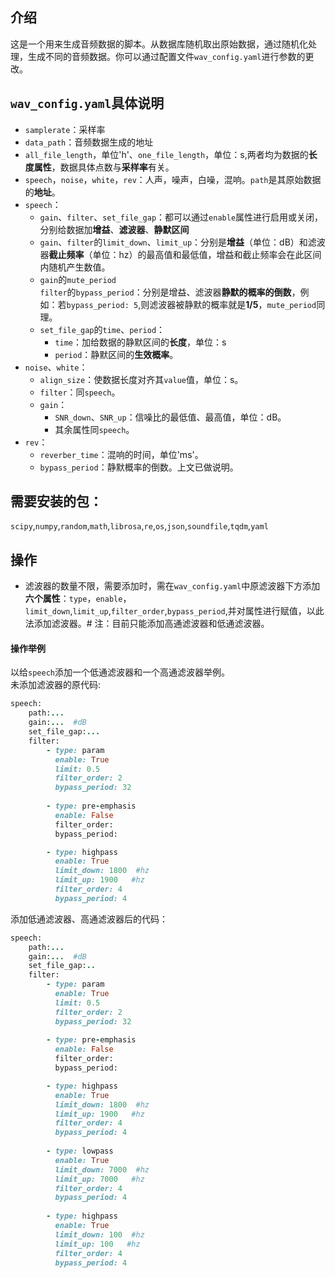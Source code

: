 

## 介绍
这是一个用来生成音频数据的脚本。从数据库随机取出原始数据，通过随机化处理，生成不同的音频数据。你可以通过配置文件`wav_config.yaml`进行参数的更改。
## `wav_config.yaml`具体说明
* `samplerate`：采样率
* `data_path`：音频数据生成的地址
* `all_file_length`，单位'h'、`one_file_length`，单位：s,两者均为数据的**长度属性**，数据具体点数与**采样率**有关。
* `speech`，`noise`，`white`，`rev`：人声，噪声，白噪，混响。`path`是其原始数据的**地址**。
* `speech`：
  * `gain`、`filter`、`set_file_gap`：都可以通过`enable`属性进行启用或关闭，分别给数据加**增益**、**滤波器**、**静默区间**
  * `gain`、`filter`的`limit_down`、`limit_up`：分别是**增益**（单位：dB）和滤波器**截止频率**（单位：hz）的最高值和最低值，增益和截止频率会在此区间内随机产生数值。
  * `gain`的`mute_period`<br>
    `filter`的`bypass_period`：分别是增益、滤波器**静默的概率的倒数**，例如：若`bypass_period: 5`,则滤波器被静默的概率就是**1/5**，`mute_period`同理。
  * `set_file_gap`的`time`、`period`：
    * `time`：加给数据的静默区间的**长度**，单位：s
    * `period`：静默区间的**生效概率**。
* `noise`、`white`：
  * `align_size`：使数据长度对齐其`value`值，单位：s。
  * `filter`：同`speech`。
  * `gain`：
    * `SNR_down`、`SNR_up`：信噪比的最低值、最高值，单位：dB。
    * 其余属性同`speech`。
* `rev`：
  * `reverber_time`：混响的时间，单位'ms'。
  * `bypass_period`：静默概率的倒数。上文已做说明。
  
## 需要安装的包：
`scipy`,`numpy`,`random`,`math`,`librosa`,`re`,`os`,`json`,`soundfile`,`tqdm`,`yaml`

## 操作
* 滤波器的数量不限，需要添加时，需在`wav_config.yaml`中原滤波器下方添加**六个属性**：`type`，`enable`，`limit_down`,`limit_up`,`filter_order`,`bypass_period`,并对属性进行赋值，以此法添加滤波器。# 注：目前只能添加高通滤波器和低通滤波器。
#### 操作举例
以给`speech`添加一个低通滤波器和一个高通滤波器举例。<br>
未添加滤波器的原代码:
```ruby  
speech:
    path:...
    gain:...  #dB
    set_file_gap:...
    filter:
        - type: param
          enable: True
          limit: 0.5
          filter_order: 2
          bypass_period: 32
          
        - type: pre-emphasis
          enable: False
          filter_order:
          bypass_period:

        - type: highpass
          enable: True
          limit_down: 1800  #hz
          limit_up: 1900   #hz
          filter_order: 4
          bypass_period: 4
```  
添加低通滤波器、高通滤波器后的代码：
```ruby  
speech:
    path:...
    gain:...  #dB
    set_file_gap:..
    filter:
        - type: param
          enable: True
          limit: 0.5
          filter_order: 2
          bypass_period: 32
          
        - type: pre-emphasis
          enable: False
          filter_order:
          bypass_period:

        - type: highpass
          enable: True
          limit_down: 1800  #hz
          limit_up: 1900   #hz
          filter_order: 4
          bypass_period: 4
          
        - type: lowpass
          enable: True
          limit_down: 7000  #hz
          limit_up: 7000   #hz
          filter_order: 4
          bypass_period: 4
          
        - type: highpass
          enable: True
          limit_down: 100  #hz
          limit_up: 100   #hz
          filter_order: 4
          bypass_period: 4  
``` 


